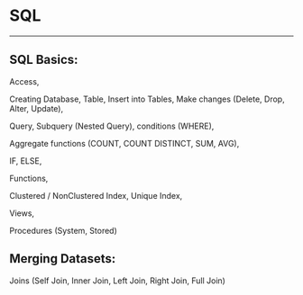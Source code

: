# SQL
---------------------------------------------------------------------
## SQL Basics: 
Access,

Creating Database, Table, Insert into Tables, Make changes (Delete, Drop, Alter, Update),

Query, Subquery (Nested Query), conditions (WHERE),

Aggregate functions (COUNT, COUNT DISTINCT, SUM, AVG),

IF, ELSE,

Functions,

Clustered / NonClustered Index, Unique Index,

Views,

Procedures (System, Stored)

## Merging Datasets:
Joins (Self Join, Inner Join, Left Join, Right Join, Full Join)


